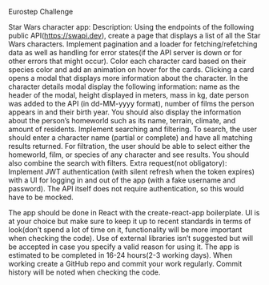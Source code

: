 Eurostep Challenge

Star Wars character app:
Description:
Using the endpoints of the following public API(https://swapi.dev), create a page that displays a list of all the Star Wars characters.
Implement pagination and a loader for fetching/refetching data as well as handling for error states(if the API server is down or for other errors that might occur).
Color each character card based on their species color and add an animation on hover for the cards. Clicking a card opens a modal that displays more information about the character.
In the character details modal display the following information: name as the header of the modal, height displayed in meters, mass in kg, date person was added to the API (in dd-MM-yyyy format), number of films the person appears in and their birth year. You should also display the information about the person’s homeworld such as its name, terrain, climate, and amount of residents.
Implement searching and filtering. To search, the user should enter a character name (partial or complete) and have all matching results returned. For filtration, the user should be able to select either the homeworld, film, or species of any character and see results. You should also combine the search with filters.
Extra request(not obligatory): Implement JWT authentication (with silent refresh when the token expires) with a UI for logging in and out of the app (with a fake username and password). The API itself does not require authentication, so this would have to be mocked.

The app should be done in React with the create-react-app boilerplate. UI is at your choice but make sure to keep it up to recent standards in terms of look(don’t spend a lot of time on it, functionality will be more important when checking the code). Use of external libraries isn’t suggested but will be accepted in case you specify a valid reason for using it. The app is estimated to be completed in 16-24 hours(2-3 working days). When working create a GitHub repo and commit your work regularly. Commit history will be noted when checking the code. 
